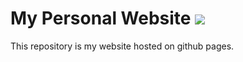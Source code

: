 
# My Personal Website ![](http://github/FarzanehCS.github.io)

This repository is my website hosted on github pages.

